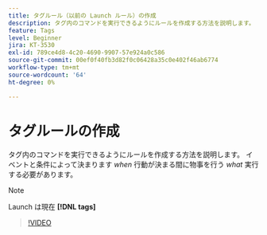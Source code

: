 ```yaml
---
title: タグルール（以前の Launch ルール）の作成
description: タグ内のコマンドを実行できるようにルールを作成する方法を説明します。 イベントと条件は、何をするかを決定する「タイミング」と、アクションは何をするかを決定する「タイミング」を決定します。
feature: Tags
level: Beginner
jira: KT-3530
exl-id: 789ce4d8-4c20-4690-9907-57e924a0c586
source-git-commit: 00ef0f40fb3d82f0c06428a35c0e402f46ab6774
workflow-type: tm+mt
source-wordcount: '64'
ht-degree: 0%

---
```


# タグルールの作成

タグ内のコマンドを実行できるようにルールを作成する方法を説明します。 イベントと条件によって決まります *when* 行動が決まる間に物事を行う *what* 実行する必要があります。

>[!NOTE]
>
> Launch は現在 **[!DNL tags]**

>[!VIDEO](https://video.tv.adobe.com/v/28730/?learn=on)
